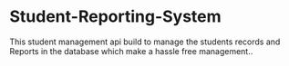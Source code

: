# Student-Reporting-System
This student management api build to manage the students records and Reports in the database which make a hassle free management..
